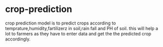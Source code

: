 ﻿# crop-prediction
 crop prediction model is to predict crops according to temprature,humidity,fartilizerz in soil,rain fall and PH of soil. this will help a lot to farmers as they have to enter data and get the the predicted crop accordingly.
